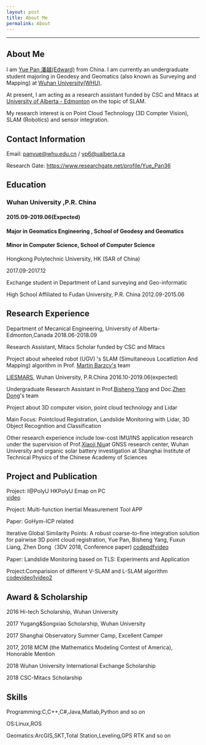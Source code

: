 ```yaml
---
layout: post
title: About Me
permalink: About
---
```


------
## About Me
I am [Yue Pan 潘越(Edward)](https://www.yuepanedward.com/) from China.
I am currently an undergraduate student majoring in Geodesy and Geomatics (also known as Surveying and Mapping) at [Wuhan University(WHU)](http://en.whu.edu.cn/).

At present, I am acting as a research assistant funded by CSC and Mitacs at [University of Alberta - Edmonton](https://www.ualberta.ca/) on the topic of SLAM.

My research interest is on Point Cloud Technology (3D Compter Vision), SLAM (Robotics) and sensor integration.

## Contact Information

Email: panyue@whu.edu.cn / yp6@ualberta.ca

Research Gate: https://www.researchgate.net/profile/Yue_Pan36

## Education
### Wuhan University ,P.R. China

#### 2015.09-2019.06(Expected)

#### Major in Geomatics Engineering , School of Geodesy and Geomatics

#### Minor in Computer Science, School of Computer Science



 
Hongkong Polytechnic University, HK (SAR of China)

2017.09-2017.12

Exchange student in Department of Land surveying and Geo-informatic



High School Affiliated to Fudan University, P.R. China 
2012.09-2015.06


## Research Experience

Department of Mecanical Engineering, University of Alberta-Edmonton,Canada
2018.06-2018.09

Research Assistant, Mitacs Scholar funded by CSC and Mitacs

Project about wheeled robot (UGV) 's SLAM (Simultaneous Locatliztion And Mapping) algorithm in Prof. [Martin Barzcy's](https://www.researchgate.net/profile/Martin_Barczyk/contributions) team



[LIESMARS](http://www.lmars.whu.edu.cn/en/), Wuhan University, P.R.China
2016.10-2019.06(expected)

Undergraduate Research Assistant in Prof.[Bisheng Yang](https://scholar.google.ca/citations?user=TJkm8igAAAAJ&hl=en&oi=ao) and Doc.[Zhen Dong](https://scholar.google.ca/citations?user=TJkm8igAAAAJ&hl=en&oi=ao)'s team

Project about 3D computer vision, point cloud technology and Lidar

Main Focus: Pointcloud Registration, Landslide Monitoring with Lidar, 3D Object Recognition and Classification



Other research experience include low-cost IMU/INS application research under the supervision of Prof.[Xiaoji Niu](https://www.researchgate.net/profile/Xiaoji_Niu)at GNSS research center, Wuhan University and organic solar battery investigation at Shanghai Institute of Technical Physics of the Chinese Academy of Sciences 

## Project and Publication
Project: I@PolyU   HKPolyU Emap on PC  
[video](https://www.youtube.com/watch?v=Nc12RI4Wj7g)

Project: Multi-function Inertial Measurement Tool APP

Paper: GoHym-ICP related

Iterative Global Similarity Points: A robust coarse-to-fine integration solution for pairwise 3D point cloud registration, Yue Pan, Bisheng Yang, Fuxun Liang, Zhen Dong（3DV 2018, Conference paper) [code](https://github.com/YuePanEdward/IGSP)[pdf]()[video](https://www.youtube.com/watch?v=kdAiYePkTQM)

Paper: Landslide Monitoring based on TLS: Experiments and Application

Project:Comparision of different V-SLAM and L-SLAM algorithm
[code](https://github.com/YuePanEdward/Cartographer_ros-on-Jackal)[video1](https://www.youtube.com/watch?v=wJPFnWXptLo)[video2](https://www.youtube.com/watch?v=zGrvtwrzm64)


## Award & Scholarship
2016 Hi-tech Scholarship, Wuhan University

2017 Yugang&Songxiao Scholarship, Wuhan University

2017 Shanghai Observatory Summer Camp, Excellent Camper

2017, 2018 MCM (the Mathematics Modeling Contest of America), Honorable Mention

2018 Wuhan University International Exchange Scholarship

2018 CSC-Mitacs Scholarship

## Skills
Programming:C,C++,C#,Java,Matlab,Python and so on

OS:Linux,ROS

Geomatics:ArcGIS,SKT,Total Station,Leveling,GPS RTK and so on



